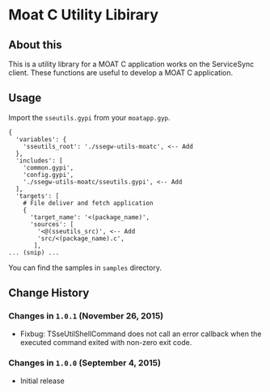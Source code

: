 Moat C Utility Libirary
===

## About this

This is a utility library for a MOAT C application works on the ServiceSync client. These functions are useful to develop a MOAT C application.

## Usage

Import the `sseutils.gypi` from your `moatapp.gyp`.

```
{
  'variables': {
    'sseutils_root': './ssegw-utils-moatc', <-- Add
  },
  'includes': [
    'common.gypi',
    'config.gypi',
    './ssegw-utils-moatc/sseutils.gypi', <-- Add
  ],
  'targets': [
    # File deliver and fetch application
    {
      'target_name': '<(package_name)',
      'sources': [
        '<@(sseutils_src)', <-- Add
        'src/<(package_name).c',
       ],
... (snip) ...
```
You can find the samples in `samples` directory.

## Change History

### Changes in `1.0.1` (November 26, 2015)

* Fixbug: TSseUtilShellCommand does not call an error callback when the executed command exited with non-zero exit code.

### Changes in `1.0.0` (September 4, 2015)

* Initial release
